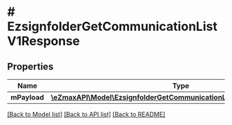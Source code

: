 # # EzsignfolderGetCommunicationListV1Response

## Properties

Name | Type | Description | Notes
------------ | ------------- | ------------- | -------------
**mPayload** | [**\eZmaxAPI\Model\EzsignfolderGetCommunicationListV1ResponseMPayload**](EzsignfolderGetCommunicationListV1ResponseMPayload.md) |  |

[[Back to Model list]](../../README.md#models) [[Back to API list]](../../README.md#endpoints) [[Back to README]](../../README.md)
